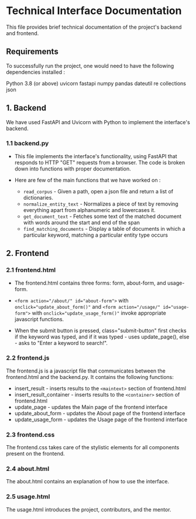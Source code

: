 # Technical Interface Documentation

This file provides brief technical documentation of the project's backend and frontend.

## Requirements

To successfully run the project, one would need to have the following dependencies installed :

Python 3.8 (or above)
uvicorn
fastapi
numpy
pandas
dateutil
re
collections
json

## 1. Backend

We have used FastAPI and Uvicorn with Python to implement the interface's backend.

### 1.1 backend.py

- This file implements the interface's functionality, using FastAPI that responds to HTTP "GET" requests from a browser. The code is broken down into functions with proper documentation.

- Here are few of the main functions that we have worked on :

    -  `read_corpus` - Given a path, open a json file and return a list of dictionaries.
    -  `normalize_entity_text` - Normalizes a piece of text by removing everything apart from alphanumeric
    and lowercases it.
    -  `get_document_text` - Fetches some text of the matched document with words around the start and end of the span
    -  `find_matching_documents` - Display a table of documents in which a particular keyword, matching a particular entity type occurs
    
 
## 2. Frontend


### 2.1 frontend.html

- The frontend.html contains three forms: form, about-form, and usage-form. 

- `<form action="/about/" id="about-form">`  with  `onclick="update_about_form()"`  and  `<form action="/usage/" id="usage-form">`  with `onclick="update_usage_form()"`  invoke appropriate javascript functions. 

- When the submit button is pressed, class="submit-button" first checks if the keyword was typed, and if it was typed  - uses update_page(), else - asks to "Enter a keyword to search!".

### 2.2 frontend.js
    
The frontend.js is a javascript file that communicates between the frontend.html and the backend.py. It contains the following functions:

- insert_result - inserts results to the `<maintext>` section of frontend.html 
- insert_result_container - inserts results to the `<container>` section of frontend.html 
- update_page  - updates the Main page of the frontend interface
- update_about_form - updates the About page of the frontend interface
- update_usage_form - updates the Usage page of the frontend interface

### 2.3 frontend.css

The frontend.css takes care of the stylistic elements for all components present on the frontend.

### 2.4 about.html 

The about.html contains an explanation of how to use the interface.

### 2.5 usage.html

The usage.html introduces the project, contributors, and the mentor.
